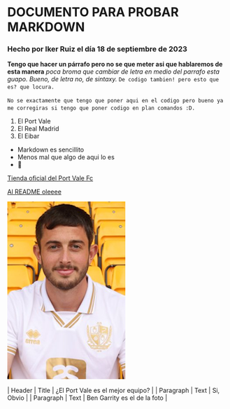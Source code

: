 # DOCUMENTO PARA PROBAR MARKDOWN #
### Hecho por Iker Ruiz el día 18 de septiembre de 2023 ###

**Tengo que hacer un párrafo pero no se que meter asi que hablaremos de esta manera** *poca broma que cambiar de letra en medio del parrafo esta guapo. Bueno, de letra no, de sintaxy.* `De codigo tambien! pero esto que es? que locura.`

`No se exactamente que tengo que poner aqui en el codigo pero bueno ya me corregiras si tengo que poner codigo en plan comandos :D.`

1. El Port Vale
2. El Real Madrid
3. El Eibar
- Markdown es sencillito
- Menos mal que algo de aqui lo es
- 🥇

[Tienda oficial del Port Vale Fc](https://pvfc-shop.com/portvale/ASP/bookTickets.asp)

[Al README oleeee](README.md)

![BEN GARRITY](BenGarrity.jpg)

| Header | Title | ¿El Port Vale es el mejor equipo? |
| Paragraph | Text | Si, Obvio |
| Paragraph | Text | Ben Garrity es el de la foto |
